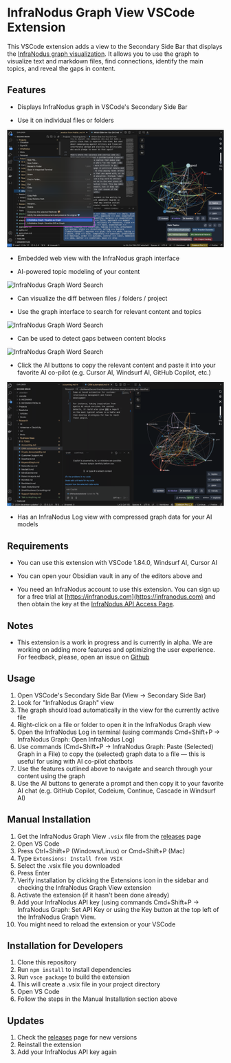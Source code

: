 # InfraNodus Graph View VSCode Extension

This VSCode extension adds a view to the Secondary Side Bar that displays the [InfraNodus graph visualization](https://infranodus.com). It allows you to use the graph to visualize text and markdown files, find connections, identify the main topics, and reveal the gaps in content. 


## Features

- Displays InfraNodus graph in VSCode's Secondary Side Bar

- Use it on individual files or folders

![InfraNodus Graph View VSCode Extension](https://github.com/infranodus/infranodus-vscode-extension/raw/HEAD/resources/infranodus-extension.png)

- Embedded web view with the InfraNodus graph interface

- AI-powered topic modeling of your content

![InfraNodus Graph Word Search](https://github.com/infranodus/infranodus-vscode-extension/raw/HEAD/resources/infranodus-extension-word-search.gif)

- Can visualize the diff between files / folders / project

- Use the graph interface to search for relevant content and topics

![InfraNodus Graph Word Search](https://github.com/infranodus/infranodus-vscode-extension/raw/HEAD/resources/infranodus-extension-topic-search.gif)

- Can be used to detect gaps between content blocks

![InfraNodus Graph Word Search](https://github.com/infranodus/infranodus-vscode-extension/raw/HEAD/resources/infranodus-extension-gap-analysis.gif)

- Click the AI buttons to copy the relevant content and paste it into your favorite AI co-pilot (e.g. Cursor AI, Windsurf AI, GitHub Copilot, etc.)

![InfraNodus AI Chat](https://github.com/infranodus/infranodus-vscode-extension/raw/HEAD/resources/infranodus-extension-ai.gif)

- Has an InfraNodus Log view with compressed graph data for your AI models



## Requirements

- You can use this extension with VSCode 1.84.0, Windsurf AI, Cursor AI

- You can open your Obsidian vault in any of the editors above and 

- You need an InfraNodus account to use this extension. You can sign up for a free trial at [https://infranodus.com](https://infranodus.com) and then obtain the key at the [InfraNodus API Access Page](https://infranodus.com/api-access).


## Notes

- This extension is a work in progress and is currently in alpha. We are working on adding more features and optimizing the user experience. For feedback, please, open an issue on [Github](https://github.com/infranodus/infranodus-vscode-extension/issues)


## Usage

1. Open VSCode's Secondary Side Bar (View -> Secondary Side Bar)
2. Look for "InfraNodus Graph" view
3. The graph should load automatically in the view for the currently active file 
4. Right-click on a file or folder to open it in the InfraNodus Graph view
5. Open the InfraNodus Log in terminal (using commands Cmd+Shift+P -> InfraNodus Graph: Open InfraNodus Log)
6. Use commands (Cmd+Shift+P -> InfraNodus Graph: Paste (Selected) Graph in a File) to copy the (selected) graph data to a file — this is useful for using with AI co-pilot chatbots
7. Use the features outlined above to navigate and search through your content using the graph
8. Use the AI buttons to generate a prompt and then copy it to your favorite AI chat (e.g. GitHub Copilot, Codeium, Continue, Cascade in Windsurf AI)




## Manual Installation

1. Get the InfraNodus Graph View `.vsix` file from the [releases](https://github.com/infranodus/infranodus-vscode-extension/releases) page
2. Open VS Code
3. Press Ctrl+Shift+P (Windows/Linux) or Cmd+Shift+P (Mac)
4. Type `Extensions: Install from VSIX`
5. Select the .vsix file you downloaded
6. Press Enter
7. Verify installation by clicking the Extensions icon in the sidebar and checking the InfraNodus Graph View extension
8. Activate the extension (if it hasn't been done already) 
9. Add your InfraNodus API key (using commands Cmd+Shift+P -> InfraNodus Graph: Set API Key or using the Key button at the top left of the InfraNodus Graph View.
10. You might need to reload the extension or your VSCode 


## Installation for Developers

1. Clone this repository
2. Run `npm install` to install dependencies
3. Run `vsce package` to build the extension
4. This will create a .vsix file in your project directory
5. Open VS Code
6. Follow the steps in the Manual Installation section above


## Updates

1. Check the [releases](https://github.com/infranodus/infranodus-vscode-extension/releases) page for new versions
2. Reinstall the extension
3. Add your InfraNodus API key again
